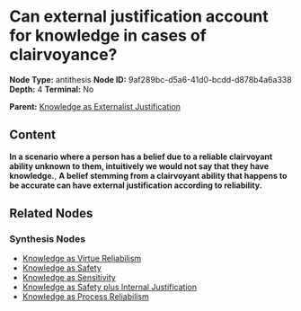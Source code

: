 # Can external justification account for knowledge in cases of clairvoyance?

**Node Type:** antithesis
**Node ID:** 9af289bc-d5a6-41d0-bcdd-d878b4a6a338
**Depth:** 4
**Terminal:** No

**Parent:** [Knowledge as Externalist Justification](knowledge-as-externalist-justification-synthesis-eb6ebbed-f695-49c9-be08-48fece3a629b.md)

## Content

**In a scenario where a person has a belief due to a reliable clairvoyant ability unknown to them, intuitively we would not say that they have knowledge.**, **A belief stemming from a clairvoyant ability that happens to be accurate can have external justification according to reliability.**

## Related Nodes

### Synthesis Nodes

- [Knowledge as Virtue Reliabilism](knowledge-as-virtue-reliabilism-synthesis-8280df2a-7e90-4669-86c3-9dbbd3705722.md)
- [Knowledge as Safety](knowledge-as-safety-synthesis-860c065c-d777-4796-a3ce-c0a81e0e7867.md)
- [Knowledge as Sensitivity](knowledge-as-sensitivity-synthesis-2617424b-020c-4f6e-bd08-e4f622a4ce8c.md)
- [Knowledge as Safety plus Internal Justification](knowledge-as-safety-plus-internal-justification-synthesis-9b2a6dc4-307c-4c7c-bac5-29f88fb9cf6f.md)
- [Knowledge as Process Reliabilism](knowledge-as-process-reliabilism-synthesis-a0764b87-0c12-402d-b823-1dc25b3c8e38.md)
